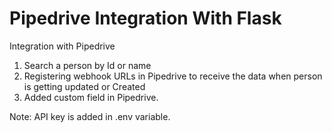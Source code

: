 # Pipedrive Integration With Flask

Integration with Pipedrive

1. Search a person by Id or name
2. Registering webhook URLs in Pipedrive to receive the data when person is getting updated or Created
3. Added custom field in Pipedrive.

Note: API key is added in .env variable.
